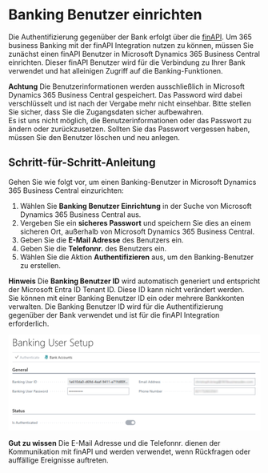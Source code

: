 # Banking Benutzer einrichten

Die Authentifizierung gegenüber der Bank erfolgt über die [finAPI](https://www.finapi.io/). Um 365 business Banking mit der finAPI Integration nutzen zu können, müssen Sie zunächst einen finAPI Benutzer in Microsoft Dynamics 365 Business Central einrichten. Dieser finAPI Benutzer wird für die Verbindung zu Ihrer Bank verwendet und hat alleinigen Zugriff auf die Banking-Funktionen.

<div class="alert alert-warn">
    <i class="fa-duotone fa-solid fa-triangle-exclamation fa-xl"></i>
    <strong>Achtung</strong>
    Die Benutzerinformationen werden ausschließlich in Microsoft Dynamics 365 Business Central gespeichert. Das Password wird dabei verschlüsselt und ist nach der Vergabe mehr nicht einsehbar. Bitte stellen Sie sicher, dass Sie die Zugangsdaten sicher aufbewahren.<br>
    Es ist uns nicht möglich, die Benutzerinformationen oder das Passwort zu ändern oder zurückzusetzen. Sollten Sie das Passwort vergessen haben, müssen Sie den Benutzer löschen und neu anlegen.
</div>

## Schritt-für-Schritt-Anleitung

Gehen Sie wie folgt vor, um einen Banking-Benutzer in Microsoft Dynamics 365 Business Central einzurichten:

1. Wählen Sie **Banking Benutzer Einrichtung** in der Suche von Microsoft Dynamics 365 Business Central aus.
2. Vergeben Sie ein **sicheres Passwort** und speichern Sie dies an einem sicheren Ort, außerhalb von Microsoft Dynamics 365 Business Central.
3. Geben Sie die **E-Mail Adresse** des Benutzers ein.
4. Geben Sie die **Telefonnr.** des Benutzers ein.
5. Wählen Sie die Aktion **Authentifizieren** aus, um den Banking-Benutzer zu erstellen.

<div class="alert alert-info">
    <i class="fa-duotone fa-solid fa-circle-info fa-xl"></i>
    <strong>Hinweis</strong>
    Die <strong>Banking Benutzer ID</strong> wird automatisch generiert und entspricht der Microsoft Entra ID Tenant ID. Diese ID kann nicht verändert werden.<br>
    Sie können mit einer Banking Benutzer ID ein oder mehrere Bankkonten verwalten. Die Banking Benutzer ID wird für die Authentifizierung gegenüber der Bank verwendet und ist für die finAPI Integration erforderlich.
</div>

![Banking User Setup](/assets/images/365-business-banking/banking-user-setup.en-US.png)

<div class="alert alert-notice">
    <i class="fa-duotone fa-solid fa-lightbulb fa-xl"></i>
    <strong>Gut zu wissen</strong>
    Die E-Mail Adresse und die Telefonnr. dienen der Kommunikation mit finAPI und werden verwendet, wenn Rückfragen oder auffällige Ereignisse auftreten.
</div>

